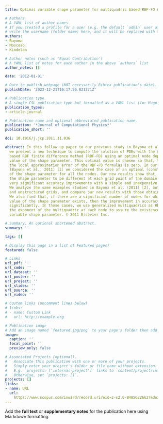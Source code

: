 ```yaml
---
title: Optimal variable shape parameter for multiquadric based RBF-FD method

# Authors
# A YAML list of author names
# If you created a profile for a user (e.g. the default `admin` user at `content/authors/admin/`), 
# write the username (folder name) here, and it will be replaced with their full name and linked to their profile.
authors:
- Bayona
- Moscoso
- Kindelan

# Author notes (such as 'Equal Contribution')
# A YAML list of notes for each author in the above `authors` list
author_notes: []

date: '2012-01-01'

# Date to publish webpage (NOT necessarily Bibtex publication's date).
publishDate: '2023-12-21T16:17:56.821271Z'

# Publication type.
# A single CSL publication type but formatted as a YAML list (for Hugo requirements).
publication_types:
- article-journal

# Publication name and optional abbreviated publication name.
publication: '*Journal of Computational Physics*'
publication_short: ''

doi: 10.1016/j.jcp.2011.11.036

abstract: In this follow up paper to our previous study in Bayona et al. (2011) [2],
  we present a new technique to compute the solution of PDEs with the multiquadric
  based RBF finite difference method (RBF-FD) using an optimal node dependent variable
  value of the shape parameter. This optimal value is chosen so that, to leading order,
  the local approximation error of the RBF-FD formulas is zero. In our previous paper
  (Bayona et al., 2011) [2] we considered the case of an optimal (constant) value
  of the shape parameter for all the nodes. Our new results show that, if one allows
  the shape parameter to be different at each grid point of the domain, one may obtain
  very significant accuracy improvements with a simple and inexpensive numerical technique.
  We analyze the same examples studied in Bayona et al. (2011) [2], both with structured
  and unstructured grids, and compare our new results with those obtained previously.
  We also find that, if there are a significant number of nodes for which no optimal
  value of the shape parameter exists, then the improvement in accuracy deteriorates
  significantly. In those cases, we use generalized multiquadrics as RBFs and choose
  the exponent of the multiquadric at each node to assure the existence of an optimal
  variable shape parameter. © 2011 Elsevier Inc.

# Summary. An optional shortened abstract.
summary: ''

tags: []

# Display this page in a list of Featured pages?
featured: false

# Links
url_pdf: ''
url_code: ''
url_dataset: ''
url_poster: ''
url_project: ''
url_slides: ''
url_source: ''
url_video: ''

# Custom links (uncomment lines below)
# links:
# - name: Custom Link
#   url: http://example.org

# Publication image
# Add an image named `featured.jpg/png` to your page's folder then add a caption below.
image:
  caption: ''
  focal_point: ''
  preview_only: false

# Associated Projects (optional).
#   Associate this publication with one or more of your projects.
#   Simply enter your project's folder or file name without extension.
#   E.g. `projects: ['internal-project']` links to `content/project/internal-project/index.md`.
#   Otherwise, set `projects: []`.
projects: []
links:
- name: URL
  url: 
    https://www.scopus.com/inward/record.uri?eid=2-s2.0-84856226627&doi=10.1016%2fj.jcp.2011.11.036&partnerID=40&md5=3802c5a676576c409cfb901a51042fa9
---
```


Add the **full text** or **supplementary notes** for the publication here using Markdown formatting.
